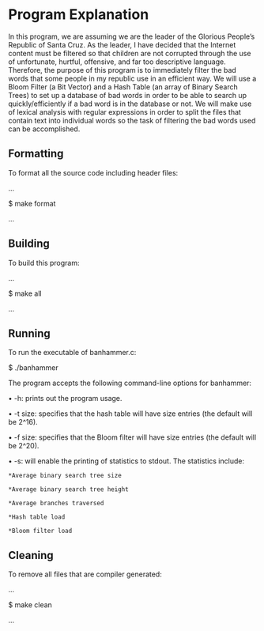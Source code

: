 # Program Explanation
In this program, we are assuming we are the leader of the Glorious People’s Republic of Santa Cruz. As the leader, I have decided that the Internet content must be filtered so that children are not corrupted through the use of unfortunate, hurtful, offensive, and far too descriptive language. Therefore, the purpose of this program is to immediately filter the bad words that some people in my republic use in an efficient way. We will use a Bloom Filter (a Bit Vector) and a Hash Table (an array of Binary Search Trees) to set up a database of bad words in order to be able to search up quickly/efficiently if a bad word is in the database or not. We will make use of lexical analysis with regular expressions in order to split the files that contain text into individual words so the task of filtering the bad words used can be accomplished.

## Formatting

To format all the source code including header files:

...

$ make format

...

## Building 

To build this program:

...

$ make all

...

## Running 

To run the executable of banhammer.c:

$ ./banhammer

The program accepts the following command-line options for banhammer:

• -h: prints out the program usage.

• -t size: specifies that the hash table will have size entries (the default will be 2^16).

• -f size: specifies that the Bloom filter will have size entries (the default will be 2^20).

• -s: will enable the printing of statistics to stdout. The statistics include:

	*Average binary search tree size

	*Average binary search tree height

	*Average branches traversed

	*Hash table load

	*Bloom filter load

## Cleaning

To remove all files that are compiler generated:

...

$ make clean

...
